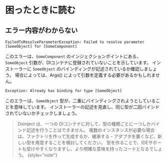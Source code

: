 # 困ったときに読む

## エラー内容がわからない

```
FailedToResolveParameterException: Failed to resolve parameter [SomeObject] for [SomeComponent]
```

このエラーは、```SomeComponent``` のインジェクションポイントにある、```SomeObject``` 引数が、DIコンテナに登録されていないことを示しています。
インストーラーに ```SomeObject``` のバインディングが記述されているか確認しましょう。
場合によっては、Args() によって引数を定義する必要があるかもしれません。

```
Exception: Already has binding for type [SomeObject]
```

このエラーは、```SomeObject``` 型が、二重にバインディングされようとしていることを意味しています。
インストーラーの記述を見直し、同じ型が二回バインドされていないかチェックしましょう。

> Doinject は、一つの DIコンテナに対して、型の種類ごとに一つしかバインド記述を行うことはできません。
> 複数のインスタンスが必要な場合は、ファクトリを作って生成するか、継承する・アダプタを置くなど、新しい型を用意することを検討してください。
> 型を作ることで、IDEサポートも受けやすくなりますし、より明確な意味を持ったコードとなるでしょう。
{style="note"}